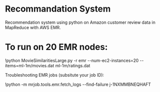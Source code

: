# Recommandation System
Recommendation system using python on Amazon customer review data in MapReduce with AWS EMR.
# To run on 20 EMR nodes:
!python MovieSimilaritiesLarge.py -r emr --num-ec2-instances=20 --items=ml-1m/movies.dat ml-1m/ratings.dat

Troubleshooting EMR jobs (subsitute your job ID):

!python -m mrjob.tools.emr.fetch_logs --find-failure j-1NXMMBNEQHAFT
